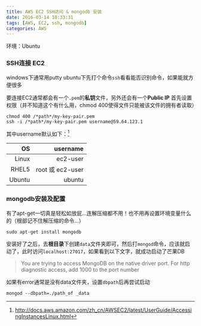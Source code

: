 ```yaml
---
title: AWS EC2 SSH访问 & mongodb 安装
date: 2016-03-14 18:33:31
tags: [AWS, EC2, ssh, mongodb]
categories: AWS
---
```

环境：Ubuntu

### SSH连接 EC2
windows下通常用putty
ubuntu下先打个命令`ssh`看看能否识别命令，如果能就方便很多

要连接EC2通常都会有一个`.pem`的**私钥**文件，另外还会有一个**Public IP**
首先设置权限（并不知道这个有什么用，chmod 400使得文件只能被该文件的拥有者读取）
```
chmod 400 /*path*/my-key-pair.pem
ssh -i /*path*/my-key-pair.pem username@59.64.123.1
```
其中username默认如下：[^1]

|OS|username|
|---:|---:|
|Linux|ec2-user|
|RHEL5|root 或 ec2-user|
|Ubuntu|ubuntu|

### mongodb安装及配置
有了apt-get一切真是轻松如放屁…连解压缩都不用！也不用再设置环境变量什么的（根部记不住解压缩的命令…）
```
sudo apt-get install mongodb
```
安装好了之后，去**根目录**下创建`data`文件夹即可，然后打`mongod`命令，应该就启动了，此时访问`localhost:27017`，如果看到以下文字，就成功启动了芒果DB
> You are trying to access MongoDB on the native driver port. For http diagnostic access, add 1000 to the port number

如果有error通常是没有data文件夹，设置`dbpath`后再尝试启动
```
mongod --dbpath=./path_of _data
```

[^1]: http://docs.aws.amazon.com/zh_cn/AWSEC2/latest/UserGuide/AccessingInstancesLinux.html
